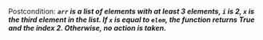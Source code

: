 Postcondition: ***`arr` is a list of elements with at least 3 elements, `i` is 2, `x` is the third element in the list. If `x` is equal to `elem`, the function returns True and the index 2. Otherwise, no action is taken.***